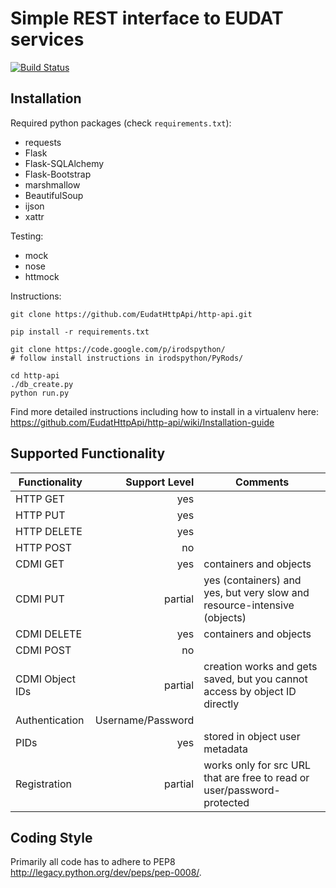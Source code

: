 Simple REST interface to EUDAT services
=======================================

[![Build Status](https://secure.travis-ci.org/mhellmic/http-api.png?branch=master)](https://travis-ci.org/mhellmic/http-api)

Installation
------------

Required python packages (check `requirements.txt`):

- requests
- Flask
- Flask-SQLAlchemy
- Flask-Bootstrap
- marshmallow
- BeautifulSoup
- ijson
- xattr

Testing:

- mock
- nose
- httmock


Instructions:

    git clone https://github.com/EudatHttpApi/http-api.git

    pip install -r requirements.txt

    git clone https://code.google.com/p/irodspython/
    # follow install instructions in irodspython/PyRods/

    cd http-api
    ./db_create.py
    python run.py

Find more detailed instructions including how to install in a virtualenv here:
https://github.com/EudatHttpApi/http-api/wiki/Installation-guide


Supported Functionality
-----------------------

| Functionality     | Support Level | Comments |
| -------------     | -------------:| -------- |
| HTTP GET          | yes           |
| HTTP PUT          | yes           |
| HTTP DELETE       | yes           |
| HTTP POST         | no            |
| CDMI GET          | yes           | containers and objects |
| CDMI PUT          | partial       | yes (containers) and yes, but very slow and resource-intensive (objects) |
| CDMI DELETE       | yes           | containers and objects |
| CDMI POST         | no            |
| CDMI Object IDs   | partial       | creation works and gets saved, but you cannot access by object ID directly |
| Authentication    | Username/Password |
| PIDs              | yes           | stored in object user metadata |
| Registration      | partial       | works only for src URL that are free to read or user/password-protected |


Coding Style
------------
Primarily all code has to adhere to PEP8 http://legacy.python.org/dev/peps/pep-0008/.
